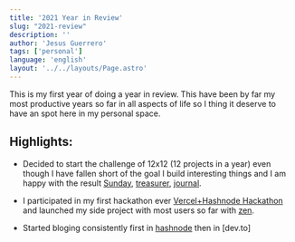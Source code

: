 ```yaml
---
title: '2021 Year in Review'
slug: "2021-review"
description: ''
author: 'Jesus Guerrero'
tags: ['personal']
language: 'english'
layout: '../../layouts/Page.astro'
---
```


This is my first year of doing a year in review. This have been by far my most productive years so far in all aspects of life so I thing it deserve to have an spot here in my personal space.

## Highlights:
- Decided to start the challenge of 12x12 (12 projects in a year) even though I have fallen short of the goal I build interesting things and I am happy with the result [Sunday](https://github.com/jesusantguerrero/sunday), [treasurer](https://github.com/jesusantguerrero/insane-treasurer), [journal](https://github.com/insane-code/journal).

- I participated in my first hackathon ever [Vercel+Hashnode Hackathon](https://freesgen.hashnode.dev/introduction-to-zen) and launched my side project with most users so far with [zen](https://github.com/jesusantguerrero/zen).

- Started bloging consistently first in [hashnode]() then in [dev.to]
